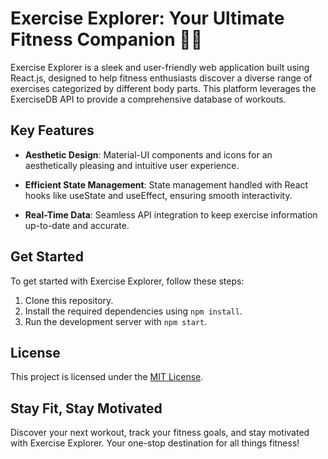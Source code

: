 # Exercise Explorer: Your Ultimate Fitness Companion 🏋️‍♂️

Exercise Explorer is a sleek and user-friendly web application built using React.js, designed to help fitness enthusiasts discover a diverse range of exercises categorized by different body parts. This platform leverages the ExerciseDB API to provide a comprehensive database of workouts.

## Key Features

- **Aesthetic Design**: Material-UI components and icons for an aesthetically pleasing and intuitive user experience.

- **Efficient State Management**: State management handled with React hooks like useState and useEffect, ensuring smooth interactivity.

- **Real-Time Data**: Seamless API integration to keep exercise information up-to-date and accurate.

## Get Started

To get started with Exercise Explorer, follow these steps:

1. Clone this repository.
2. Install the required dependencies using `npm install`.
3. Run the development server with `npm start`.

## License

This project is licensed under the [MIT License](LICENSE).

## Stay Fit, Stay Motivated

Discover your next workout, track your fitness goals, and stay motivated with Exercise Explorer. Your one-stop destination for all things fitness!
